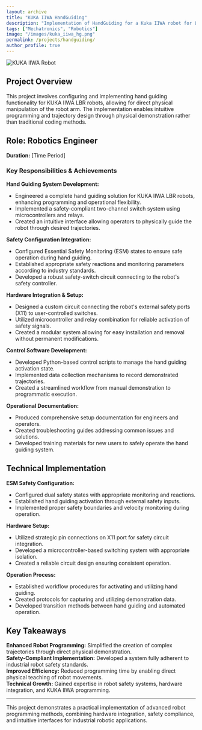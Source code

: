 ```yaml
---
layout: archive
title: "KUKA IIWA HandGuiding"
description: "Implementation of HandGuiding for a Kuka IIWA robot for LfD application"
tags: ["Mechatronics", "Robotics"]
image: "/images/kuka_iiwa_hg.png"
permalink: /projects/handguiding/
author_profile: true
---
```

![KUKA IIWA Robot](/images/kuka_iiwa_hg.png)

## **Project Overview**
This project involves configuring and implementing hand guiding functionality for KUKA IIWA LBR robots, allowing for direct physical manipulation of the robot arm. The implementation enables intuitive programming and trajectory design through physical demonstration rather than traditional coding methods.

## **Role: Robotics Engineer**
**Duration:** [Time Period]

### **Key Responsibilities & Achievements**
**Hand Guiding System Development:**
- Engineered a complete hand guiding solution for KUKA IIWA LBR robots, enhancing programming and operational flexibility.
- Implemented a safety-compliant two-channel switch system using microcontrollers and relays.
- Created an intuitive interface allowing operators to physically guide the robot through desired trajectories.

**Safety Configuration Integration:**
- Configured Essential Safety Monitoring (ESM) states to ensure safe operation during hand guiding.
- Established appropriate safety reactions and monitoring parameters according to industry standards.
- Developed a robust safety-switch circuit connecting to the robot's safety controller.

**Hardware Integration & Setup:**
- Designed a custom circuit connecting the robot's external safety ports (X11) to user-controlled switches.
- Utilized microcontroller and relay combination for reliable activation of safety signals.
- Created a modular system allowing for easy installation and removal without permanent modifications.

**Control Software Development:**
- Developed Python-based control scripts to manage the hand guiding activation state.
- Implemented data collection mechanisms to record demonstrated trajectories.
- Created a streamlined workflow from manual demonstration to programmatic execution.

**Operational Documentation:**
- Produced comprehensive setup documentation for engineers and operators.
- Created troubleshooting guides addressing common issues and solutions.
- Developed training materials for new users to safely operate the hand guiding system.


## **Technical Implementation**
**ESM Safety Configuration:**
- Configured dual safety states with appropriate monitoring and reactions.
- Established hand guiding activation through external safety inputs.
- Implemented proper safety boundaries and velocity monitoring during operation.

**Hardware Setup:**
- Utilized strategic pin connections on X11 port for safety circuit integration.
- Developed a microcontroller-based switching system with appropriate isolation.
- Created a reliable circuit design ensuring consistent operation.

**Operation Process:**
- Established workflow procedures for activating and utilizing hand guiding.
- Created protocols for capturing and utilizing demonstration data.
- Developed transition methods between hand guiding and automated operation.

## **Key Takeaways**
**Enhanced Robot Programming:** Simplified the creation of complex trajectories through direct physical demonstration.  
**Safety-Compliant Implementation:** Developed a system fully adherent to industrial robot safety standards.  
**Improved Efficiency:** Reduced programming time by enabling direct physical teaching of robot movements.  
**Technical Growth:** Gained expertise in robot safety systems, hardware integration, and KUKA IIWA programming.  

---
This project demonstrates a practical implementation of advanced robot programming methods, combining hardware integration, safety compliance, and intuitive interfaces for industrial robotic applications.